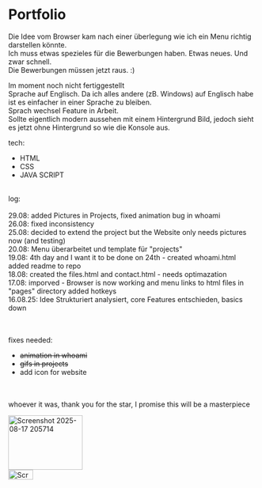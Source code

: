 # Portfolio
Die Idee vom Browser kam nach einer überlegung wie ich ein Menu richtig darstellen könnte. <br>
Ich muss etwas spezieles für die Bewerbungen haben. Etwas neues. Und zwar schnell.<br>
Die Bewerbungen müssen jetzt raus. :)<br>

Im moment noch nicht fertiggestellt <br>
Sprache auf Englisch. Da ich alles andere (zB. Windows) auf Englisch habe ist es einfacher in einer Sprache zu bleiben. <br>
Sprach wechsel Feature in Arbeit. <br>
Sollte eigentlich modern aussehen mit einem Hintergrund Bild, jedoch sieht es jetzt ohne Hintergrund so wie die Konsole aus. <br>

tech:
- HTML
- CSS
- JAVA SCRIPT

<br>
log:
<br>
<br>29.08: added Pictures in Projects, fixed animation bug in whoami
<br>26.08: fixed inconsistency
<br>25.08: decided to extend the project but the Website only needs pictures now (and testing)
<br>20.08: Menu überarbeitet und template für "projects"
<br>19.08: 4th day and I want it to be done on 24th - created whoami.html added readme to repo
<br>18.08: created the files.html and contact.html - needs optimazation
<br>17.08: imporved - Browser is now working and menu links to html files in "pages" directory added hotkeys
<br>16.08.25: Idee Strukturiert analysiert, core Features entschieden, basics down

<br><br>
fixes needed:
- ~~animation in whoami~~
- ~~gifs in projects~~
- add icon for website 

<br><br>
whoever it was, thank you for the star,
I promise this will be a masterpiece
<br>

<img width="150" height="110" alt="Screenshot 2025-08-17 205714" src="https://github.com/user-attachments/assets/11f669bf-6762-4b1d-9179-0982dd05d22a" />
<br>
<img width="50" height="20" alt="Screenshot 2025-08-17 205714" src="https://github.com/user-attachments/assets/b3168154-27f9-412e-b02a-117e5003354d" />
